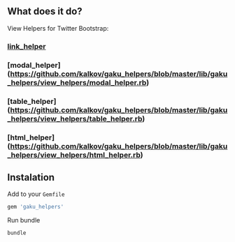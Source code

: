 What does it do?
----------------
View Helpers for Twitter Bootstrap: 
### [link_helper](https://github.com/kalkov/gaku_helpers/blob/master/lib/gaku_helpers/view_helpers/link_helper.rb)
### [modal_helper] (https://github.com/kalkov/gaku_helpers/blob/master/lib/gaku_helpers/view_helpers/modal_helper.rb)
### [table_helper] (https://github.com/kalkov/gaku_helpers/blob/master/lib/gaku_helpers/view_helpers/table_helper.rb)
### [html_helper] (https://github.com/kalkov/gaku_helpers/blob/master/lib/gaku_helpers/view_helpers/html_helper.rb)

Instalation
-----------
Add to your `Gemfile`
```ruby
gem 'gaku_helpers'
```
Run bundle
```shell
bundle
```
